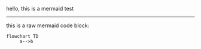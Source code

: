 hello, this is a mermaid test

---

this is a raw mermaid code block:

```mermaid
flowchart TD
     a-->b
```

<script src="https://cdn.jsdelivr.net/npm/mermaid@10.1.0/dist/arc-f7872e1e.min.js"></script>
<script>
import mermaid from 'https://cdn.jsdelivr.net/npm/mermaid@10/dist/mermaid.esm.min.mjs';
var config = {
    startOnLoad:true,
    theme: 'dark',
    flowchart:{
            useMaxWidth:false,
            htmlLabels:true
        }
};
mermaid.initialize(config);
window.mermaid.init(undefined, document.querySelectorAll('.language-mermaid'));
</script>
